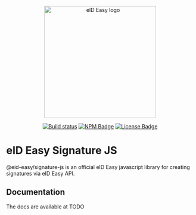 <p align="center"><a href="https://eideasy.com/" target="_blank" rel="noopener noreferrer"><img width="300" src="https://eideasy.com/wp-content/uploads/2020/11/eid-easy-logo-1.png" alt="eID Easy logo"></a></p>

<p align="center">
  <a href="https://github.com/eideasy/signature-js/actions/workflows/ci.yml"><img src="https://github.com/eideasy/signature-js/actions/workflows/ci.yml/badge.svg" alt="Build status" style="max-width:100%;"></a>
  <a href="https://www.npmjs.com/package/@eid-easy/signature-js"><img src="https://img.shields.io/npm/v/@eid-easy/signature-js.svg?sanitize=true" alt="NPM Badge" style="max-width:100%;"></a>
  <a href="https://www.npmjs.com/package/@eid-easy/signature-js"><img src="https://img.shields.io/npm/l/@eid-easy/signature-js.svg?sanitize=true" alt="License Badge" style="max-width:100%;"></a>
</p>

# eID Easy Signature JS
@eid-easy/signature-js is an official eID Easy javascript library for creating signatures via eID Easy API.

## Documentation
The docs are available at TODO
